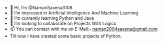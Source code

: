 - 👋 Hi, I’m @NamanSaxena3108
- 👀 I’m interested in Artificial Intelligence And Machine Learning
- 🌱 I’m currently learning Python and Java
- 💞️ I’m looking to collaborate on Projects With Logics
- 📫 You can contact with me on E-Mail:- naman2004saxena@gmail.com
- Till now i have created some basic projects of Python.

<!---
NamanSaxena3108/NamanSaxena3108 is a ✨ special ✨ repository because its `README.md` (this file) appears on your GitHub profile.
You can click the Preview link to take a look at your changes.
--->
